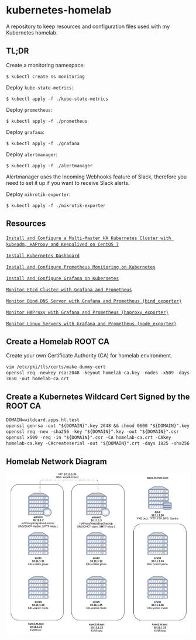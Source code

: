 # kubernetes-homelab

A repository to keep resources and configuration files used with my Kubernetes homelab.

## TL;DR

Create a monitoring namespace:
```
$ kubectl create ns monitoring
```

Deploy `kube-state-metrics`:
```
$ kubectl apply -f ./kube-state-metrics
```

Deploy `prometheus`:
```
$ kubectl apply -f ./prometheus
```

Deploy `grafana`:
```
$ kubectl apply -f ./grafana
```

Deploy `alertmanager`:
```
$ kubectl apply -f ./alertmanager
```
Alertmanager uses the Incoming Webhooks feature of Slack, therefore you need to set it up if you want to receive Slack alerts.


Deploy `mikrotik-exporter`:
```
$ kubectl apply -f ./mikrotik-exporter
```

## Resources

[`Install and Configure a Multi-Master HA Kubernetes Cluster with kubeadm, HAProxy and Keepalived on CentOS 7`](https://www.lisenet.com/2021/install-and-configure-a-multi-master-ha-kubernetes-cluster-with-kubeadm-haproxy-and-keepalived-on-centos-7/)

[`Install Kubernetes Dashboard`](https://www.lisenet.com/2021/install-kubernetes-dashboard/)

[`Install and Configure Prometheus Monitoring on Kubernetes`](https://www.lisenet.com/2021/install-and-configure-prometheus-monitoring-on-kubernetes/)

[`Install and Configure Grafana on Kubernetes`](https://www.lisenet.com/2021/install-and-configure-grafana-on-kubernetes/)

[`Monitor Etcd Cluster with Grafana and Prometheus`](https://www.lisenet.com/2021/monitor-etcd-cluster-with-grafana-and-prometheus/)

[`Monitor Bind DNS Server with Grafana and Prometheus (bind_exporter)`](https://www.lisenet.com/2021/monitor-bind-dns-server-with-grafana-and-prometheus-bind_exporter/)

[`Monitor HAProxy with Grafana and Prometheus (haproxy_exporter)`](https://www.lisenet.com/2021/monitor-haproxy-with-grafana-and-prometheus-haproxy_exporter/)

[`Monitor Linux Servers with Grafana and Prometheus (node_exporter)`](https://www.lisenet.com/2021/monitor-linux-servers-with-grafana-and-prometheus-node_exporter/)

## Create a Homelab ROOT CA
Create your own Certificate Authority (CA) for homelab environment.

```
vim /etc/pki/tls/certs/make-dummy-cert
openssl req -newkey rsa:2048 -keyout homelab-ca.key -nodes -x509 -days 3650 -out homelab-ca.crt
```

## Create a Kubernetes Wildcard Cert Signed by the ROOT CA
```
DOMAIN=wildcard.apps.hl.test
openssl genrsa -out "${DOMAIN}".key 2048 && chmod 0600 "${DOMAIN}".key
openssl req -new -sha256 -key "${DOMAIN}".key -out "${DOMAIN}".csr
openssl x509 -req -in "${DOMAIN}".csr -CA homelab-ca.crt -CAkey homelab-ca.key -CAcreateserial -out "${DOMAIN}".crt -days 1825 -sha256
```

## Homelab Network Diagram

![Homelab Network Diagram](./docs/kubernetes-homelab-diagram.png)
